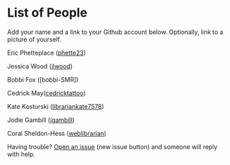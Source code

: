 # List of People

Add your name and a link to your Github account below. Optionally, link to a picture of yourself.

Eric Phetteplace ([phette23](http://github.com/phette23))

Jessica Wood ([jlwood](http://github.com/jlwood))

Bobbi Fox ([bobbi-SMR])

Cedrick May([cedricktattoo](https://github.com/cedricktattoo))

Kate Kosturski ([librariankate7578](https://github.com/librariankate7578))

Jodie Gambill ([jgambill](https://github.com/jgambill))

Coral Sheldon-Hess ([weblibrarian](https://github.com/weblibrarian)) 

Having trouble? [Open an issue](https://github.com/phette23/Codeyear-IG-Github-Project/issues) (new issue button) and someone will reply with help.
